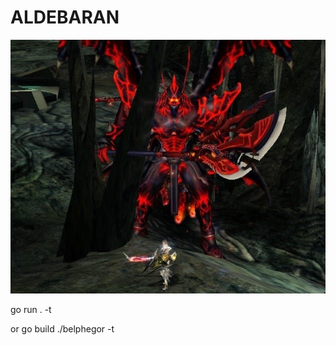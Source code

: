 # ALDEBARAN

![Belphegor](dev_assets/belphegor.png?raw=true "Belphegor")

go run . -t <BOT-TOKEN>

or
go build
./belphegor -t <BOT-TOKEN>
